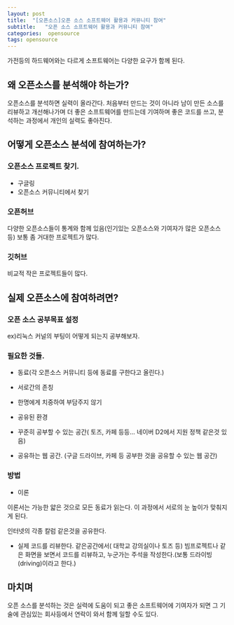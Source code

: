 ```yaml
---
layout: post
title:  "[오픈소스]오픈 소스 소프트웨어 활용과 커뮤니티 참여"
subtitle:   "오픈 소스 소프트웨어 활용과 커뮤니티 참여"
categories:  opensource
tags: opensource
---
```


가전등의 하드웨어와는 다르게 소프트웨어는 다양한 요구가 함께 된다. 

## 왜 오픈소스를 분석해야 하는가?

오픈소스를 분석하면 실력이 올라간다. 처음부터 만드는 것이 아니라 남이 만든 소스를 리뷰하고 개선해나가며 더 좋은 소프트웨어를 만드는데 기여하며 좋은 코드를 쓰고, 분석하는 과정에서 개인의 실력도 좋아진다.

## 어떻게 오픈소스 분석에 참여하는가?

### 오픈소스 프로젝트 찾기.

- 구글링
- 오픈소스 커뮤니티에서 찾기

### 오픈허브

다양한 오픈소스들이 통계와 함께 있음(인기있는 오픈소스와 기여자가 많은 오픈소스등) 보통 좀 거대한 프로젝트가 많다.

### 깃허브 

비교적 작은 프로젝트들이 많다.

## 실제 오픈소스에 참여하려면?

### 오픈 소스 공부목표 설정 

ex)리눅스 커널의 부팅이 어떻게 되는지 공부해보자.

### 필요한 것들.

- 동료(각 오픈소스 커뮤니티 등에 동료를 구한다고 올린다.)

- 서로간의 존칭

- 한명에게 치중하여 부담주지 않기

- 공유된 환경

- 꾸준히 공부할 수 있는 공간( 토즈, 카페 등등... 네이버 D2에서 지원 정책 같은것 있음)

- 공유하는 웹 공간. (구글 드라이브, 카페 등 공부한 것을 공유할 수 있는 웹 공간)

### 방법

- 이론

이론서는 가능한 얇은 것으로 모든 동료가 읽는다. 이 과정에서 서로의 눈 높이가 맞춰지게 된다.

인터넷의 각종 칼럼 같은것을 공유한다.

- 실제 코드를 리뷰한다. 같은공간에서( 대학교 강의실이나 토즈 등) 빔프로젝트나 같은 화면을 보면서 코드를 리뷰하고, 누군가는 주석을 작성한다.(보통 드라이빙(driving)이라고 한다.)

## 마치며

오픈 소스를 분석하는 것은 실력에 도움이 되고 좋은 소프트웨어에 기여자가 되면 그 기술에 관심있는 회사등에서 연락이 와서 함께 일할 수도 있다. 